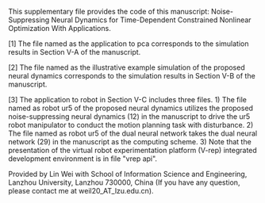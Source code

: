 This supplementary file provides the code of this manuscript: Noise-Suppressing Neural Dynamics for Time-Dependent Constrained Nonlinear Optimization
With Applications. 

[1] The file named as the application to pca corresponds to the simulation
results in Section V-A of the manuscript. 

[2] The file named as the illustrative example 
simulation of the proposed neural dynamics corresponds to the simulation 
results in Section V-B of the manuscript. 

[3] The application to robot in Section V-C includes three files. 1) The file
named as robot ur5 of the proposed neural dynamics utilizes the proposed noise-suppressing
neural dynamics (12) in the manuscript to drive the ur5 robot manipulator to conduct 
the motion planning task with disturbance. 2) The file named as robot ur5 of the dual
 neural network takes the dual neural network (29) in the manuscript as the computing 
scheme. 3) Note that the presentation of the virtual robot experimentation platform
 (V-rep) integrated development environment is in file "vrep api".

Provided by Lin Wei with School of Information Science and Engineering, Lanzhou University,
Lanzhou 730000, China (If you have any question, please contact me at weil20_AT_lzu.edu.cn).
